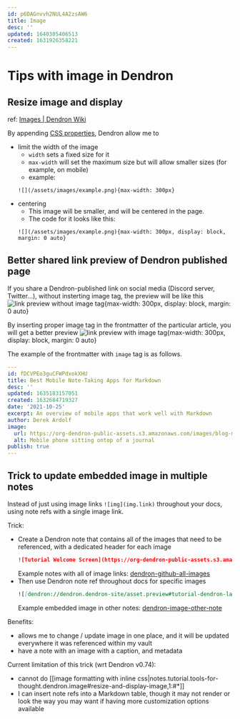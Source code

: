 ```yaml
---
id: p6DAGnvvh2NUL4A2zsAW6
title: Image
desc: ''
updated: 1640305406513
created: 1631926358221
---
```

# Tips with image in Dendron

## Resize image and display

ref: [Images | Dendron Wiki](https://wiki.dendron.so/notes/a91fd8da-6895-49fe-8164-a17acd8d9a17/)

By appending [CSS properties](https://wiki.dendron.so/notes/a91fd8da-6895-49fe-8164-a17acd8d9a17/#allowed-css-properties), Dendron allow me to 
- limit the width of the image
    - `width` sets a fixed size for it
    - `max-width` will set the maximum size but will allow smaller sizes (for example, on mobile)
    - example: 
    ```code
    ![](/assets/images/example.png){max-width: 300px}
    ```
- centering
    - This image will be smaller, and will be centered in the page.
    - The code for it looks like this:
    ```code
    ![](/assets/images/example.png){max-width: 300px, display: block, margin: 0 auto}
    ```
## Better shared link preview of Dendron published page 

If you share a Dendron-published link on social media (Discord server, Twitter...), without insterting image tag, the preview will be like this
![link preview without image tag](https://i.imgur.com/7ZBG3G0.png){max-width: 300px, display: block, margin: 0 auto}

By inserting proper image tag in the frontmatter of the particular article, you will get a better preview
![link preview with image tag](https://i.imgur.com/18skuua.png){max-width: 300px, display: block, margin: 0 auto}

The example of the frontmatter with `image` tag is as follows.
```yaml
---
id: fDCVPEo3guCFWPdxokXHU
title: Best Mobile Note-Taking Apps for Markdown
desc: ''
updated: 1635183157051
created: 1632684719327
date: '2021-10-25'
excerpt: An overview of mobile apps that work well with Markdown
author: Derek Ardolf
image:
  url: https://org-dendron-public-assets.s3.amazonaws.com/images/blog-mobile-editor-header.png
  alt: Mobile phone sitting ontop of a journal
publish: true
---
```

## Trick to update embedded image in multiple notes

Instead of just using image links `![img](img.link)` throughout your docs, using note refs with a single image link. 

Trick:
- Create a Dendron note that contains all of the images that need to be referenced, with a dedicated header for each image  
  ```md
  ![Tutorial Welcome Screen](https://org-dendron-public-assets.s3.amazonaws.com/images/tutorial-welcome-screen-2.png)
  ```
  Example notes with all of image links:
[dendron-github-all-images](https://github.com/dendronhq/dendron-site/blob/master/vault/asset.preview.md#tutorial-dendron-layout-dark)
- Then use Dendron note ref throughout docs for specific images
  ```md
  ![[dendron://dendron.dendron-site/asset.preview#tutorial-dendron-layout-dark,1:#*]]
  ```
  Example embedded image in other notes:
[dendron-image-other-note](https://github.com/dendronhq/dendron-site/blob/a9373e4ae16c1dd00eca79d9328336c5f54277d3/vault/dendron.tutorial.user-interface.md?plain=1#L14)

Benefits:
- allows me to change / update image in one place, and it will be updated everywhere it was referenced within my vault
- have a note with an image with a caption, and metadata

Current limitation of this trick (wrt Dendron v0.74):
- cannot do [[image formatting with inline css|notes.tutorial.tools-for-thought.dendron.image#resize-and-display-image,1:#*]]
- I can insert note refs into a Markdown table, though it may not render or look the way you may want if having more customization options available